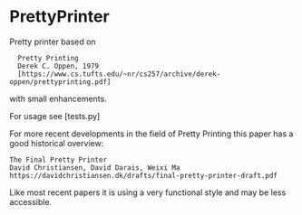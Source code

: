 # PrettyPrinter
Pretty printer based on
```
  Pretty Printing
  Derek C. Oppen, 1979
  [https://www.cs.tufts.edu/~nr/cs257/archive/derek-oppen/prettyprinting.pdf]
```

with small enhancements.

  For usage see [tests.py]

For more recent developments in the field
of Pretty Printing this paper has a good historical overview:

```
The Final Pretty Printer
David Christiansen, David Darais, Weixi Ma
https://davidchristiansen.dk/drafts/final-pretty-printer-draft.pdf
```

Like most recent papers it is using a very functional style and may be
less accessible.
